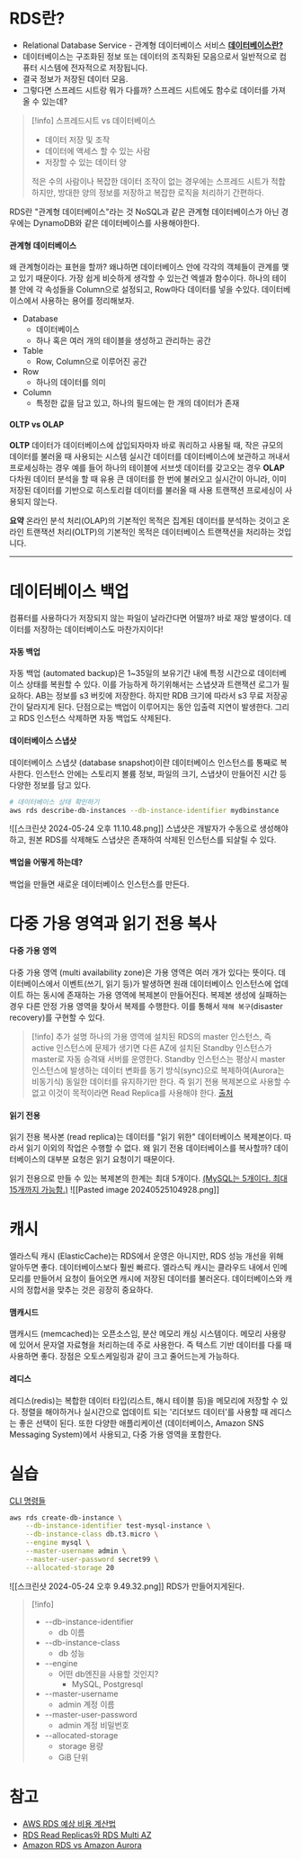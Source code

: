 # RDS란?
- Relational Database Service - 관계형 데이터베이스 서비스
[**데이터베이스란?**](https://www.oracle.com/kr/database/what-is-database/)
- 데이터베이스는 구조화된 정보 또는 데이터의 조직화된 모음으로서 일반적으로 컴퓨터 시스템에 전자적으로 저장됩니다.
- 결국 정보가 저장된 데이터 모음.
- 그렇다면 스프레드 시트랑 뭐가 다를까? 스프레드 시트에도 함수로 데이터를 가져올 수 있는데?
>[!info]
>스프레드시트 vs 데이터베이스
>- 데이터 저장 및 조작
>- 데이터에 액세스 할 수 있는 사람
>- 저장할 수 있는 데이터 양
>
>적은 수의 사람이나 복잡한 데이터 조작이 없는 경우에는 스프레드 시트가 적합하지만, 방대한 양의 정보를 저장하고 복잡한 로직을 처리하기 간편하다.

RDS란 "관계형 데이터베이스"라는 것
NoSQL과 같은 관계형 데이터베이스가 아닌 경우에는 DynamoDB와 같은 데이터베이스를 사용해야한다.
#### 관계형 데이터베이스
왜 관계형이라는 표현을 할까?
왜냐하면 데이터베이스 안에 각각의 객체들이 관계를 맺고 있기 때문이다.
가장 쉽게 비슷하게 생각할 수 있는건 엑셀과 함수이다.
하나의 테이블 안에 각 속성들을 Column으로 설정되고, Row마다 데이터를 넣을 수있다.
데이터베이스에서 사용하는 용어를 정리해보자.
- Database
	- 데이터베이스
	- 하나 혹은 여러 개의 테이블을 생성하고 관리하는 공간
- Table
	- Row, Column으로 이루어진 공간
- Row
	- 하나의 데이터를 의미
- Column
	- 특정한 값을 담고 있고, 하나의 필드에는 한 개의 데이터가 존재
#### OLTP vs OLAP
**OLTP**
데이터가 데이터베이스에 삽입되자마자 바로 쿼리하고 사용될 때, 작은 규모의 데이터를 불러올 때 사용되는 시스템
실시간 데이터를 데이터베이스에 보관하고 꺼내서 프로세싱하는 경우
예를 들어 하나의 테이블에 서브셋 데이터를 갖고오는 경우
**OLAP**
다차원 데이터 분석을 할 때 유용
큰 데이터를 한 번에 불러오고 실시간이 아니라, 이미 저장된 데이터를 기반으로 히스토리컬 데이터를 불러올 때 사용
트랜잭션 프로세싱이 사용되지 않는다.

**요약**
온라인 분석 처리(OLAP)의 기본적인 목적은 집계된 데이터를 분석하는 것이고 온라인 트랜잭션 처리(OLTP)의 기본적인 목적은 데이터베이스 트랜잭션을 처리하는 것입니다.

---
# 데이터베이스 백업
컴퓨터를 사용하다가 저장되지 않는 파일이 날라간다면 어떨까? 바로 재앙 발생이다.
데이터를 저장하는 데이터베이스도 마찬가지이다!
#### 자동 백업
자동 백업 (automated backup)은 1~35일의 보유기간 내에 특정 시간으로 데이터베이스 상태를 복원할 수 있다.
이를 가능하게 하기위해서는 스냅샷과 트랜잭션 로그가 필요하다.
AB는 정보를 s3 버킷에 저장한다.
하지만 RDB 크기에 따라서 s3 무료 저장공간이 달라지게 된다.
단점으로는 백업이 이루어지는 동안 입출력 지연이 발생한다. 그리고 RDS 인스턴스 삭제하면 자동 백업도 삭제된다.
#### 데이터베이스 스냅샷
데이터베이스 스냅샷 (database snapshot)이란 데이터베이스 인스턴스를 통째로 복사한다.
인스턴스 안에는 스토리지 볼륨 정보, 파일의 크기, 스냅샷이 만들어진 시간 등 다양한 정보를 담고 있다.
```sh
# 데이터베이스 상태 확인하기
aws rds describe-db-instances --db-instance-identifier mydbinstance
```
![[스크린샷 2024-05-24 오후 11.10.48.png]]
스냅샷은 개발자가 수동으로 생성해야하고, 원본 RDS를 삭제해도 스냅샷은 존재하여 삭제된 인스턴스를 되살릴 수 있다.
#### 백업을 어떻게 하는데?
백업을 만들면 새로운 데이터베이스 인스턴스를 만든다.

# 다중 가용 영역과 읽기 전용 복사
#### 다중 가용 영역
다중 가용 영역 (multi availability zone)은 가용 영역은 여러 개가 있다는 뜻이다.
데이터베이스에서 이벤트(쓰기, 읽기 등)가 발생하면 원래 데이터베이스 인스턴스에 업데이트 하는 동시에 존재하는 가용 영역에 복제본이 만들어진다.
복제본 생성에 실패하는 경우 다른 안정 가용 영역을 찾아서 복제를 수행한다.
이를 통해서 `재해 복구`(disaster recovery)를 구현할 수 있다.

>[!info] 추가 설명
하나의 가용 영역에 설치된 RDS의 master 인스턴스, 즉 active 인스턴스에 문제가 생기면 다른 AZ에 설치된 Standby 인스턴스가 master로 자동 승격돼 서버를 운영한다.
Standby 인스턴스는 평상시 master 인스턴스에 발생하는 데이터 변화를 동기 방식(sync)으로 복제하여(Aurora는 비동기식) 동일한 데이터를 유지하기만 한다. 즉 읽기 전용 복제본으로 사용할 수 없고 이것이 목적이라면 Read Replica를 사용해야 한다.
> [출처](https://velog.io/@amoeba25/%EB%8B%A4%EC%A4%91-%EC%98%81%EC%97%ADMulti-AZ-%EC%9D%BD%EA%B8%B0-%EC%A0%84%EC%9A%A9Read-Replica-%EB%B3%B5%EC%A0%9C)
#### 읽기 전용
읽기 전용 복사본 (read replica)는 데이터를 "읽기 위한" 데이터베이스 복제본이다.
따라서 읽기 이외의 작업은 수행할 수 없다.
왜 읽기 전용 데이터베이스를 복사할까?
데이터베이스의 대부분 요청은 읽기 요청이기 때문이다.

읽기 전용으로 만들 수 있는 복제본의 한계는 최대 5개이다. [(MySQL는 5개이다. 최대 15개까지 가능함.)](https://aws.amazon.com/ko/rds/features/read-replicas/)
![[Pasted image 20240525104928.png]]

# 캐시
엘라스틱 캐시 (ElasticCache)는 RDS에서 운영은 아니지만, RDS 성능 개선을 위해 알아두면 좋다.
데이터베이스보다 훨씬 빠르다.
엘라스틱 캐시는 클라우드 내에서 인메모리를 만들어서 요청이 들어오면 캐시에 저장된 데이터를 불러온다.
데이터베이스와 캐시의 정합서을 맞추는 것은 굉장히 중요하다.
#### 맴캐시드
맴캐시드 (memcached)는 오픈소스임, 분산 메모리 캐싱 시스템이다.
메모리 사용량에 있어서 문자열 자료형을 처리하는데 주로 사용한다. 즉 텍스트 기반 데이터를 다룰 때 사용하면 좋다.
장점은 오토스케일링과 같이 크고 줄어드는게 가능하다.
#### 레디스
레디스(redis)는 복합한 데이터 타입(리스트, 해시 테이블 등)을 메모리에 저장할 수 있다.
정렬을 해야하거나 실시간으로 업데이트 되는 '리더보드 데이터'를 사용할 때 레디스는 좋은 선택이 된다.
또한 다양한 애플리케이션 (데이터베이스, Amazon SNS Messaging System)에서 사용되고, 다중 가용 영역을 포함한다.

# 실습
[CLI 명령들](https://docs.aws.amazon.com/ko_kr/cli/latest/userguide/cli_rds_code_examples.html)
```sh
aws rds create-db-instance \
    --db-instance-identifier test-mysql-instance \
    --db-instance-class db.t3.micro \
    --engine mysql \
    --master-username admin \
    --master-user-password secret99 \
    --allocated-storage 20
```
![[스크린샷 2024-05-24 오후 9.49.32.png]]
RDS가 만들어지게된다.
>[!info]
>  * --db-instance-identifier
> 	 * db 이름
>  * --db-instance-class
> 	 * db 성능
>  * --engine
> 	 * 어떤 db엔진을 사용할 것인지?
> 		 * MySQL, Postgresql
>  * --master-username
> 	 * admin 계정 이름
>  * --master-user-password
> 	 * admin 계정 비밀번호
>  * --allocated-storage
> 	 * storage 용량
> 	 * GiB 단위


# 참고
- [AWS RDS 예상 비용 계산법](https://www.ibm.com/docs/ko/tarm/8.12.3?topic=rds-estimated-demand-costs-aws-database-servers)
- [RDS Read Replicas와 RDS Multi AZ](https://velog.io/@alsry922/RDS-Read-Replicas%EC%99%80-RDS-Multi-AZ)
- [Amazon RDS vs Amazon Aurora](https://support.bespinglobal.com/ko/support/solutions/articles/73000544784--aws-amazon-aurora-%EC%99%80-amazon-rds-%EC%9D%98-%EC%A3%BC%EC%9A%94-%EA%B8%B0%EB%8A%A5-%EC%B0%A8%EC%9D%B4-%EB%B0%8F-%EB%8D%B0%EC%9D%B4%ED%84%B0-%EB%A7%88%EC%9D%B4%EA%B7%B8%EB%A0%88%EC%9D%B4%EC%85%98-%EB%B0%A9%EB%B2%95)